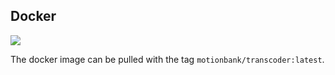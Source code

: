 ## Docker

[![](https://images.microbadger.com/badges/image/motionbank/transcoder.svg)](https://microbadger.com/images/motionbank/api "Get your own image badge on microbadger.com")

The docker image can be pulled with the tag `motionbank/transcoder:latest`.

